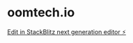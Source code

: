 # oomtech.io

[Edit in StackBlitz next generation editor ⚡️](https://stackblitz.com/~/github.com/Ags-ftechops/oomtech.io)